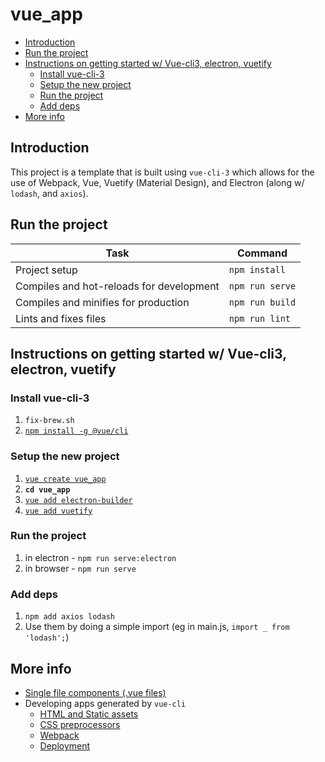 # vue_app

<!-- START doctoc generated TOC please keep comment here to allow auto update -->
<!-- DON'T EDIT THIS SECTION, INSTEAD RE-RUN doctoc TO UPDATE -->


- [Introduction](#introduction)
- [Run the project](#run-the-project)
- [Instructions on getting started w/ Vue-cli3, electron, vuetify](#instructions-on-getting-started-w-vue-cli3-electron-vuetify)
  - [Install vue-cli-3](#install-vue-cli-3)
  - [Setup the new project](#setup-the-new-project)
  - [Run the project](#run-the-project-1)
  - [Add deps](#add-deps)
- [More info](#more-info)

<!-- END doctoc generated TOC please keep comment here to allow auto update -->

## Introduction

This project is a template that is built using `vue-cli-3` which allows for the
use of Webpack, Vue, Vuetify (Material Design), and Electron (along w/ `lodash`,
and `axios`).

## Run the project

| Task | Command  |
|---|---|
| Project setup | `npm install`  |
| Compiles and hot-reloads for development | `npm run serve`  |
| Compiles and minifies for production | `npm run build` |
| Lints and fixes files | `npm run lint` |

## Instructions on getting started w/ Vue-cli3, electron, vuetify

### Install vue-cli-3
1. `fix-brew.sh`
1. [`npm install -g @vue/cli`](https://cli.vuejs.org/guide/installation.html)

### Setup the new project
1. [`vue create vue_app`](https://lobotuerto.com/blog/quickstart-guide-for-a-new-vuejs-project/)
1. **`cd vue_app`**
1. [`vue add electron-builder`](https://nklayman.github.io/vue-cli-plugin-electron-builder/)
1. [`vue add vuetify`](https://github.com/vuetifyjs/vue-cli-plugin-vuetify)

### Run the project
1. in electron - `npm run serve:electron`
1. in browser - `npm run serve`

### Add deps
1. `npm add axios lodash`
1. Use them by doing a simple import (eg in main.js, `import _ from 'lodash';`)

## More info 
- [Single file components (.vue files)](http://tinyurl.com/h8c9bbj)
- Developing apps generated by `vue-cli`
    - [HTML and Static assets](https://cli.vuejs.org/guide/html-and-static-assets.html)
    - [CSS preprocessors](https://cli.vuejs.org/guide/css.html)
    - [Webpack](https://cli.vuejs.org/guide/webpack.html)
    - [Deployment](https://cli.vuejs.org/guide/deployment.html#general-guidelines)